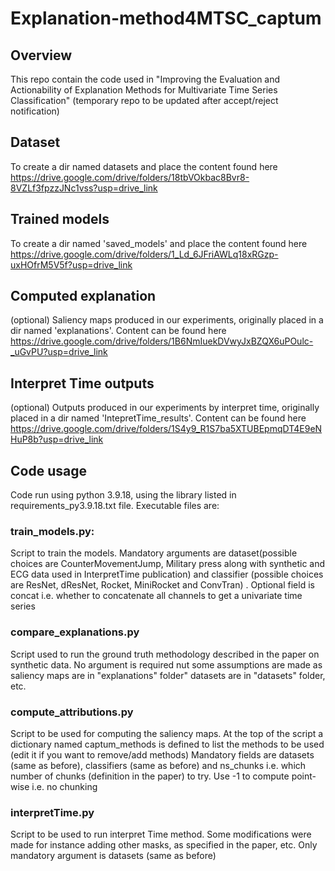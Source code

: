 # Explanation-method4MTSC_captum

## Overview 
This repo contain the code used in "Improving the Evaluation and Actionability of Explanation Methods for Multivariate Time Series Classification" (temporary repo to be updated after accept/reject notification)

## Dataset
To create a dir named datasets and place the content found here  https://drive.google.com/drive/folders/18tbVOkbac8Bvr8-8VZLf3fpzzJNc1vss?usp=drive_link

## Trained models
To create a dir named 'saved_models' and place the content found here https://drive.google.com/drive/folders/1_Ld_6JFriAWLq18xRGzp-uxHOfrM5V5f?usp=drive_link

## Computed explanation
(optional) Saliency maps produced in our experiments, originally placed in a  dir named 'explanations'. Content can be found here https://drive.google.com/drive/folders/1B6NmIuekDVwyJxBZQX6uPOulc-_uGvPU?usp=drive_link

## Interpret Time outputs
(optional) Outputs produced in our experiments by interpret time, originally placed in a  dir named 'IntepretTime_results'. Content can be found here https://drive.google.com/drive/folders/1S4y9_R1S7ba5XTUBEpmqDT4E9eNHuP8b?usp=drive_link

## Code usage
Code run using python 3.9.18, using the library listed in requirements_py3.9.18.txt file. Executable files are:

### train_models.py: 
Script to train the models. Mandatory arguments are dataset(possible choices are CounterMovementJump, Military press along with synthetic and ECG data used in InterpretTime publication)
and classifier (possible choices are ResNet, dResNet, Rocket, MiniRocket and ConvTran)
. Optional field is concat i.e. whether to concatenate all channels to get a univariate time series

### compare_explanations.py
Script used to run the ground truth methodology described in the paper on synthetic data.
No argument is required nut some assumptions are made as
saliency maps are in "explanations" folder" datasets are in "datasets" folder, etc.

### compute_attributions.py
Script to be used for computing the saliency maps. 
At the top of the script a dictionary named captum_methods is defined to list the methods to be used (edit it if you want to remove/add methods)
Mandatory fields are datasets (same as before), classifiers (same as before) and ns_chunks i.e. which number of chunks (definition in the paper) to try. Use -1 to compute point-wise i.e. no chunking

### interpretTime.py
Script to be used to run interpret Time method. Some modifications were made for instance adding other masks, as specified in the paper, etc.
Only mandatory argument is datasets (same as before)